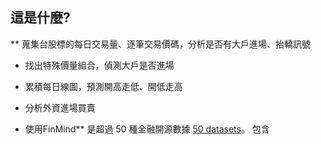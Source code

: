 ## 這是什麼?

** 蒐集台股標的每日交易量、逐筆交易價碼，分析是否有大戶進場、抬轎訊號

* 找出特殊價量組合，偵測大戶是否進場
* 累積每日線圖，預測開高走低、開低走高
* 分析外資進場買賣


* 使用FinMind** 是超過 50 種金融開源數據 [50 datasets](https://finmind.github.io/)。
包含

